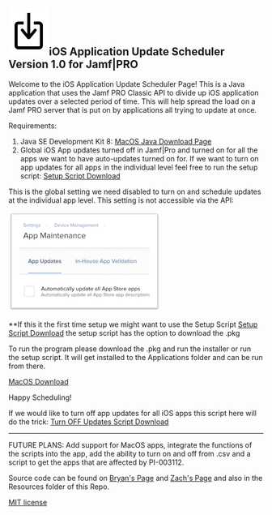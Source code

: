 ## ![logo](Resources/update.png)iOS Application Update Scheduler Version 1.0 for Jamf|PRO

Welcome to the iOS Application Update Scheduler Page! This is a Java application that uses the Jamf PRO Classic API to divide up iOS application updates over a selected period of time. This will help spread the load on a Jamf PRO server that is put on by applications all trying to update at once. 

Requirements:

 1. Java SE Development Kit 8: [MacOS Java Download Page](http://www.oracle.com/technetwork/java/javase/downloads/jdk8-downloads-2133151.html)
 2. Global iOS App updates turned off in Jamf|Pro and turned on for all the apps we want to have auto-updates turned on for. If we want to turn on app updates for all apps in the individual level feel free to run the setup script: [Setup Script Download](Resources/AppUpdateSetup.sh)
 
 This is the global setting we need disabled to turn on and schedule updates at the individual app level. This setting is not accessible via the API:
 
![alt text](Resources/Yes.png)
 
 **If this it the first time setup we might want to use the Setup Script [Setup Script Download](Resources/AppUpdateSetup.sh) the setup script has the option to download the .pkg
 
To run the program please download the .pkg and run the installer or run the setup script. It will get installed to the Applications folder and can be run from there.

[MacOS Download](App-Update-Scheduler.pkg)

Happy Scheduling! 

If we would like to turn off app updates for all iOS apps this script here will do the trick: [Turn OFF Updates Script Download](Resources/AppUpdateOff.sh)

_______________________________________________________________________________________________________________________

FUTURE PLANS: Add support for MacOS apps, integrate the functions of the scripts into the app, add the ability to turn on and off from .csv and a script to get the apps that are affected by PI-003112.


Source code can be found on [Bryan's Page](https://github.com/blarson007/app-update-scheduler) and [Zach's Page](https://github.com/zdorow/app-update-scheduler) and also in the Resources folder of this Repo.

[MIT license](https://github.com/zdorow/iOS-App-Update-Scheduler/blob/master/Resources/LICENSE)
